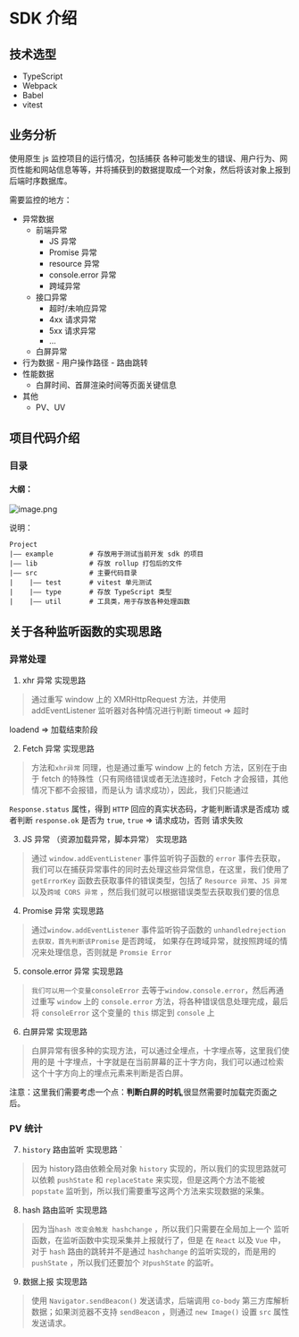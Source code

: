 # SDK 介绍
## 技术选型
- TypeScript
- Webpack
- Babel
- vitest
## 业务分析
使用原生 js 监控项目的运行情况，包括捕获 各种可能发生的错误、用户行为、网页性能和网站信息等等，并将捕获到的数据提取成一个对象，然后将该对象上报到后端时序数据库。

需要监控的地方：

- 异常数据
    - 前端异常
        - JS 异常
        - Promise 异常
        - resource 异常
        - console.error 异常
        - 跨域异常
    - 接口异常
        - 超时/未响应异常
        - 4xx 请求异常
        - 5xx 请求异常
        - ...
    - 白屏异常
- 行为数据
        - 用户操作路径
        - 路由跳转
- 性能数据
    - 白屏时间、首屏渲染时间等页面关键信息
- 其他
    - PV、UV
## 项目代码介绍
### 目录
#### 大纲：

![image.png](https://camo.githubusercontent.com/5099be7176e9fbb278dc7ad2ee03a154c0b2747f7b32e8b618ff77de3eb68996/68747470733a2f2f70332d6a75656a696e2e62797465696d672e636f6d2f746f732d636e2d692d6b3375316662706663702f36313332633564303937363034336562393363356636313963303433633934637e74706c762d6b3375316662706663702d77617465726d61726b2e696d6167653f)

说明：

```
Project
|—— example 		# 存放用于测试当前开发 sdk 的项目
|—— lib			    # 存放 rollup 打包后的文件
|—— src			    # 主要代码目录
|    |—— test		# vitest 单元测试
|    |—— type		# 存放 TypeScript 类型
|    |—— util		# 工具类，用于存放各种处理函数
```
## 关于各种监听函数的实现思路
### 异常处理
1. xhr 异常
实现思路


> 通过重写 window 上的 XMRHttpRequest 方法，并使用 addEventListener 监听器对各种情况进行判断 timeout => 超时

loadend => 加载结束阶段

2. Fetch 异常
实现思路

> 方法和` xhr异常 ` 同理，也是通过重写 window 上的 fetch 方法，区别在于由于 fetch 的特殊性（只有网络错误或者无法连接时，Fetch 才会报错，其他情况下都不会报错，而是认为 请求成功），因此，我们只能通过

`Response.status` 属性，得到 `HTTP` 回应的真实状态码，才能判断请求是否成功
或者判断 `response.ok` 是否为 `true`, `true` => 请求成功，否则 请求失败

3. JS 异常 （资源加载异常，脚本异常）
实现思路

> 通过 `window.addEventListener` 事件监听钩子函数的 `error` 事件去获取，我们可以在捕获异常事件的同时去处理这些异常信息，在这里，我们使用了 `getErrorKey` 函数去获取事件的错误类型，包括了 `Resource 异常`、`JS 异常`以及`跨域 CORS 异常` ，然后我们就可以根据错误类型去获取我们要的信息

4. Promise 异常
实现思路

> 通过`window.addEventListener` 事件监听钩子函数的 `unhandledrejection` `去获取，首先判断该Promise` 是否跨域， 如果存在跨域异常，就按照跨域的情况来处理信息，否则就是 `Promsie Error`

5. console.error 异常
实现思路

> `我们可以用一个变量consoleError` 去等于`window.console.error`，然后再通过重写 `window` 上的 `console.error` 方法，将各种错误信息处理完成，最后将 `consoleError` 这个变量的 `this` 绑定到 `console` 上

6. 白屏异常
实现思路

> 白屏异常有很多种的实现方法，可以通过全埋点，十字埋点等，这里我们使用的是 十字埋点，十字就是在当前屏幕的正十字方向，我们可以通过检索这个十字方向上的埋点元素来判断是否白屏。

注意：这里我们需要考虑一个点：**判断白屏的时机**,很显然需要时加载完页面之后。

### PV 统计
7. `history` 路由监听
实现思路
`
> 因为 history路由依赖全局对象 `history` 实现的，所以我们的实现思路就可以依赖 `pushState` 和 `replaceState` 来实现，但是这两个方法不能被 `popstate` 监听到，所以我们需要重写这两个方法来实现数据的采集。

8. hash 路由监听
实现思路

> 因为当`hash 改变会触发 hashchange` ，所以我们只需要在全局加上一个 监听函数，在监听函数中实现采集并上报就行了，但是 在 `React` 以及 `Vue` 中，对于 `hash` 路由的跳转并不是通过 `hashchange` 的监听实现的，而是用的 `pushState` ，所以我们还要加个 `对pushState` 的监听。

9. 数据上报
实现思路

> 使用 `Navigator.sendBeacon()` 发送请求，后端调用 `co-body` 第三方库解析数据；如果浏览器不支持 `sendBeacon` ，则通过 `new Image()` 设置 `src` 属性发送请求。
